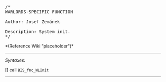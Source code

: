 <pre>/*
WARLORDS-SPECIFIC FUNCTION

Author: Josef Zemánek

Description: System init.
*/</pre>*(Reference Wiki "placeholder")*<!-- Remove this after fill-in -->


---
*Syntaxes:*

[] call `BIS_fnc_WLInit`

---
